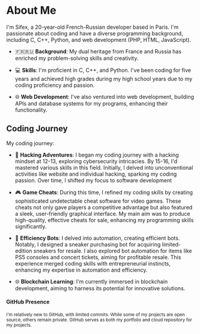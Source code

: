 # About Me

I'm Sifex, a 20-year-old French-Russian developer based in Paris. I'm passionate about coding and have a diverse programming background, including C, C++, Python, and web development (PHP, HTML, JavaScript). 

- :fr::ru: **Background**: My dual heritage from France and Russia has enriched my problem-solving skills and creativity.

- 💻 **Skills**: I'm proficient in C, C++, and Python. I've been coding for five years and achieved high grades during my high school years due to my coding proficiency and passion.

- 🌐 **Web Development**: I've also ventured into web development, building APIs and database systems for my programs, enhancing their functionality.

## Coding Journey

My coding journey:

- 🚀 **Hacking Adventures**: I began my coding journey with a hacking mindset at 12-13, exploring cybersecurity intricacies. By 15-16, I'd mastered various skills in this field. Initially, I delved into unconventional activities like website and individual hacking, sparking my coding passion. Over time, I shifted my focus to software development

- 🎮 **Game Cheats**: During this time, I refined my coding skills by creating sophisticated undetectable cheat software for video games. These cheats not only gave players a competitive advantage but also featured a sleek, user-friendly graphical interface. My main aim was to produce high-quality, effective cheats for sale, enhancing my programming skills significantly.

- 🤖 **Efficiency Bots**: I delved into automation, creating efficient bots. Notably, I designed a sneaker purchasing bot for acquiring limited-edition sneakers for resale. I also explored bot automation for items like PS5 consoles and concert tickets, aiming for profitable resale. This experience merged coding skills with entrepreneurial instincts, enhancing my expertise in automation and efficiency.

- 🌐 **Blockchain Learning**: I'm currently immersed in blockchain development, aiming to harness its potential for innovative solutions.

#### GitHub Presence

<sub>I'm relatively new to GitHub, with limited commits. While some of my projects are open source, others remain private. GitHub serves as both my portfolio and cloud repository for my projects.</sub>
